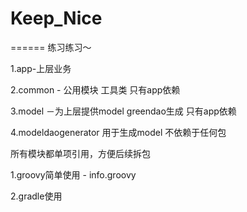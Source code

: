 # Keep_Nice 
======
练习练习～

1.app-上层业务 

2.common - 公用模块 工具类 只有app依赖 

3.model －为上层提供model greendao生成 只有app依赖 

4.modeldaogenerator 用于生成model 不依赖于任何包 

所有模块都单项引用，方便后续拆包

1.groovy简单使用 - info.groovy

2.gradle使用
